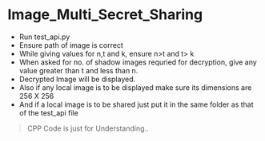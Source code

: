 # Image_Multi_Secret_Sharing

- Run test_api.py
- Ensure path of image is correct
- While giving values for n,t and k, ensure n>t and t> k
- When asked for no. of shadow images requried for decryption, give any value greater than t and less than n.
- Decrypted Image will be displayed.
- Also if any local image is to be displayed make sure its dimensions are 256 X 256
- And if a local image is to be shared just put it in the same folder as that of the test_api file

> CPP Code is just for Understanding..
